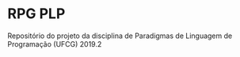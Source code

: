 # RPG PLP 
Repositório do projeto da disciplina de Paradigmas de Linguagem de Programação (UFCG) 2019.2
